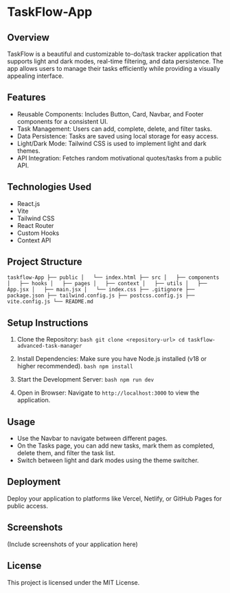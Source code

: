 # TaskFlow-App

## Overview

TaskFlow is a beautiful and customizable to-do/task tracker application that supports light and dark modes, real-time filtering, and data persistence. The app allows users to manage their tasks efficiently while providing a visually appealing interface.

## Features

- Reusable Components: Includes Button, Card, Navbar, and Footer components for a consistent UI.
- Task Management: Users can add, complete, delete, and filter tasks.
- Data Persistence: Tasks are saved using local storage for easy access.
- Light/Dark Mode: Tailwind CSS is used to implement light and dark themes.
- API Integration: Fetches random motivational quotes/tasks from a public API.

## Technologies Used

- React.js
- Vite
- Tailwind CSS
- React Router
- Custom Hooks
- Context API

## Project Structure

`
taskflow-App
├── public
│   └── index.html
├── src
│   ├── components
│   ├── hooks
│   ├── pages
│   ├── context
│   ├── utils
│   ├── App.jsx
│   ├── main.jsx
│   └── index.css
├── .gitignore
├── package.json
├── tailwind.config.js
├── postcss.config.js
├── vite.config.js
└── README.md
`

## Setup Instructions

1. Clone the Repository:
   `bash
   git clone <repository-url>
   cd taskflow-advanced-task-manager
   `

2. Install Dependencies:
   Make sure you have Node.js installed (v18 or higher recommended).
   `bash
   npm install
   `

3. Start the Development Server:
   `bash
   npm run dev
   `

4. Open in Browser:
   Navigate to `http://localhost:3000` to view the application.

## Usage

- Use the Navbar to navigate between different pages.
- On the Tasks page, you can add new tasks, mark them as completed, delete them, and filter the task list.
- Switch between light and dark modes using the theme switcher.

## Deployment

Deploy your application to platforms like Vercel, Netlify, or GitHub Pages for public access.

## Screenshots

(Include screenshots of your application here)

## License

This project is licensed under the MIT License.
